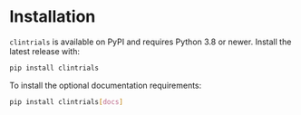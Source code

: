 # Installation

`clintrials` is available on PyPI and requires Python 3.8 or newer.
Install the latest release with:

```bash
pip install clintrials
```

To install the optional documentation requirements:

```bash
pip install clintrials[docs]
```
